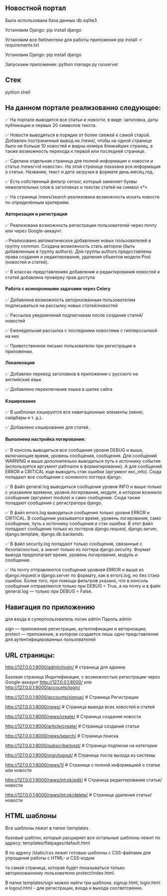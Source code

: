 ## Новостной портал
Была использована база данных db.sqlite3



Установим Django: pip install django

Установим все библиотеки для работы приложения pip install -r requirements.txt

Установим Django:
pip install django

Запускаем приложение:
python manage.py runserver

## Стек

python shell

## На данном портале реализованно следующее:
:white_check_mark: На портале выводятся все статьи и новости, в виде: заголовка, даты публикации и первых 20 символов текста.

:white_check_mark: Новости выводяться в порядке от более свежей к самой старой. Добавлен постраничный вывод на /news/, чтобы на одной странице было не больше 10 новостей и видны номера ближайших страниц, а также возможность перехода к первой или последней странице. 

:white_check_mark: Сделана отдельная страница для полной информации о новости и статье /news/<id новости>. На этой странице показана вся информация о статье. Название, текст и дата загрузки в формате день.месяц.год.

:white_check_mark: Есть собственный фильтр censor, который заменяет буквы нежелательных слов в заголовках и текстах статей на символ «*»

:white_check_mark: На странице /news/search реализована возможность искать новости по определённым критериям.

#### Авторизация и регистрация
:white_check_mark: Реализована возможность регистрации пользователей через почту или через Google-аккаунт.

:white_check_mark:Реализовано автоматическое добавление новых пользователей в группу common. Создана возможность стать автором (быть добавленным в группу authors).
Для группы authors предоставлены права создания и редактирования, удаления объектов модели Post (новостей и статей).

:white_check_mark: В классах-представлениях добавления и редактирования новостей и статей добавлена проверку прав доступа

#### Работа с асинхронными задачами через Celery
:white_check_mark: Добавлена возможность авторизованным пользователям подписываться на рассылку новых статей/новостей

:white_check_mark: Рассылка уведомлений подписчикам после создания статей/новостей

:white_check_mark: Еженедельная рассылка с последними новостями с гипперссылкой на них

:white_check_mark: Приветственное письмо пользователю при регистрации в приложении.

#### Локализация
:white_check_mark: Добавлен перевод заголовков в приложении с русского на английский язык

:white_check_mark: Добавлено переключение языка в шапке сайта

#### Кэширование
:white_check_mark: В шаблонах кэшируется все навигационные элементы (меню, сайдбары и т. д.).

:white_check_mark: Добавлено кэширование для статей.

#### Выполнена настройка логирования:
:white_check_mark: В консоль выводиться все сообщения уровня DEBUG и выше, включающие время, уровень сообщения, сообщения. Для сообщений WARNING и выше дополнительно выводиться путь к источнику события (используется аргумент pathname в форматировании). А для сообщений ERROR и CRITICAL еще выводить стэк ошибки (аргумент exc_info). Сюда попадают все сообщения с основного логгера django.

:white_check_mark: В файл general.log выводиться сообщения уровня INFO и выше только с указанием времени, уровня логирования, модуля, в котором возникло сообщение (аргумент module) и само сообщение. Сюда также попадают сообщения с регистратора django.

:white_check_mark: В файл errors.log выводиться сообщения только уровня ERROR и CRITICAL. В сообщении указывается время, уровень логирования, само сообщение, путь к источнику сообщения и стэк ошибки. В этот файл попадают сообщения только из логгеров django.request, django.server, django.template, django.db.backends.

:white_check_mark: В файл security.log попадают только сообщения, связанные с безопасностью, а значит только из логгера django.security. Формат вывода предполагает время, уровень логирования, модуль и сообщение.

:white_check_mark: На почту отправляются сообщения уровней ERROR и выше из django.request и django.server по формату, как в errors.log, но без стэка ошибок. Более того, при помощи фильтров указано, что в консоль сообщения отправляются только при DEBUG = True, а на почту и в файл general.log — только при DEBUG = False.

## Навигация по приложению

для входа в суперпользователь
логин admin
Пароль admin

sign — приложение регистрации, аутентификации и авторизации;
protect — приложение, в котором создается лишь одно представление для аутентифицированных пользователей

## URL страницы:

http://127.0.0.1:8000/admin/login/ # страница для админа

Базовая страница Инднтификации, с возможностью регистрации через Google-аккаунт
http://127.0.0.1:8000/ или http://127.0.0.1:8000/accounts/login/

http://127.0.0.1:8000/accounts/signup/ # Страница Регистрации

http://127.0.0.1:8000/news/  # Страница вывода всех новостей и статей

http://127.0.0.1:8000/news/create/ # Страница создания новости

http://127.0.0.1:8000/article/create/  # Страница создания статьи

http://127.0.0.1:8000/news/search/ # Страница поиска

http://127.0.0.1:8000/subscribe/post/ # Страница подписки на категории

http://127.0.0.1:8000/sign/logout/ # Страница после вызода из системы

http://127.0.0.1:8000/news/1/  # Страница с полной информацией о статье или новости

http://127.0.0.1:8000/news/int:pk/edit/  # Страница редактирования статьи/новости

http://127.0.0.1:8000/news/int:pk/delete/ # Страница удаления статьи/новости

## HTML шаблоны

Все шаблоны лежат в папке \templates

базовый шаблон, который расширяет все остальные шаблоны лежит по адресу:
templates/flatpages/default.html

В по адресу /static/css лежит готовые шаблоны с CSS-файлами для упрощения работы с HTML- и CSS-кодом

та самая страница, которая будет показываться только авторизованному пользователю protect/index.html.

В папке templates/sign можно найти три шаблона. signup.html, login.html и logout.html - для регистрации, входа и выхода соответсвенно.



